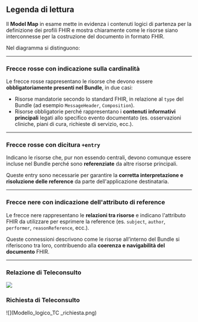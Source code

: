 ## Legenda di lettura

Il **Model Map** in esame mette in evidenza i contenuti logici di partenza per la definizione dei profili FHIR e mostra chiaramente come le risorse siano interconnesse per la costruzione del documento in formato FHIR.

Nel diagramma si distinguono:

---

### Frecce rosse con indicazione sulla cardinalità

Le frecce rosse rappresentano le risorse che devono essere **obbligatoriamente presenti nel Bundle**, in due casi:

- Risorse mandatorie secondo lo standard FHIR, in relazione al `type` del Bundle (ad esempio `MessageHeader`, `Composition`).
- Risorse obbligatorie perché rappresentano i **contenuti informativi principali** legati allo specifico evento documentato (es. osservazioni cliniche, piani di cura, richieste di servizio, ecc.).

---

### Frecce rosse con dicitura `+entry`

Indicano le risorse che, pur non essendo centrali, devono comunque essere incluse nel Bundle perché sono **referenziate** da altre risorse principali.

Queste entry sono necessarie per garantire la **corretta interpretazione e risoluzione delle reference** da parte dell'applicazione destinataria.

---

### Frecce nere con indicazione dell'attributo di reference

Le frecce nere rappresentano le **relazioni tra risorse** e indicano l'attributo FHIR da utilizzare per esprimere la reference (es. `subject`, `author`, `performer`, `reasonReference`, ecc.).

Queste connessioni descrivono come le risorse all’interno del Bundle si riferiscono tra loro, contribuendo alla **coerenza e navigabilità del documento** FHIR.

---
### Relazione di Teleconsulto

![](Modello_logico_TC.png)

### Richiesta di Teleconsulto

![](Modello_logico_TC _richiesta.png)
